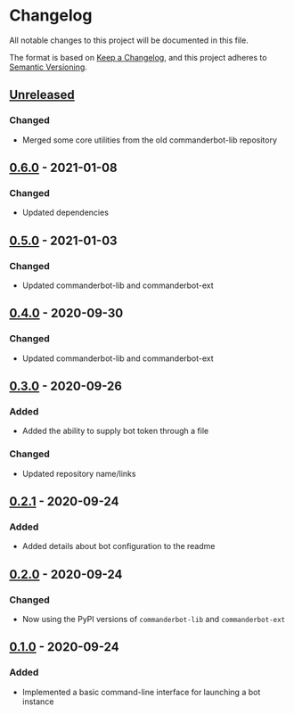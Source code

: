 # Changelog

All notable changes to this project will be documented in this file.

The format is based on [Keep a Changelog](https://keepachangelog.com/en/1.0.0/), and this project adheres to [Semantic Versioning](https://semver.org/spec/v2.0.0.html).

## [Unreleased]

### Changed

- Merged some core utilities from the old commanderbot-lib repository

## [0.6.0] - 2021-01-08

### Changed

- Updated dependencies

## [0.5.0] - 2021-01-03

### Changed

- Updated commanderbot-lib and commanderbot-ext

## [0.4.0] - 2020-09-30

### Changed

- Updated commanderbot-lib and commanderbot-ext

## [0.3.0] - 2020-09-26

### Added

- Added the ability to supply bot token through a file

### Changed

- Updated repository name/links

## [0.2.1] - 2020-09-24

### Added

- Added details about bot configuration to the readme

## [0.2.0] - 2020-09-24

### Changed

- Now using the PyPI versions of `commanderbot-lib` and `commanderbot-ext`

## [0.1.0] - 2020-09-24

### Added

- Implemented a basic command-line interface for launching a bot instance

[unreleased]: https://github.com/CommanderBot-Dev/commanderbot-cli/compare/v0.6.0...HEAD
[0.6.0]: https://github.com/CommanderBot-Dev/commanderbot-cli/compare/v0.5.0...v0.6.0
[0.5.0]: https://github.com/CommanderBot-Dev/commanderbot-cli/compare/v0.4.0...v0.5.0
[0.4.0]: https://github.com/CommanderBot-Dev/commanderbot-cli/compare/v0.3.0...v0.4.0
[0.3.0]: https://github.com/CommanderBot-Dev/commanderbot-cli/compare/v0.2.1...v0.3.0
[0.2.1]: https://github.com/CommanderBot-Dev/commanderbot-cli/compare/v0.2.0...v0.2.1
[0.2.0]: https://github.com/CommanderBot-Dev/commanderbot-cli/compare/v0.1.0...v0.2.0
[0.1.0]: https://github.com/CommanderBot-Dev/commanderbot-cli/releases/tag/v0.1.0

